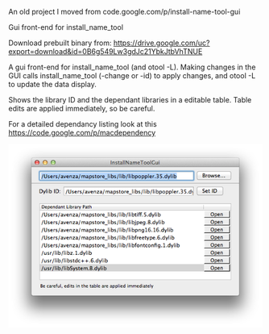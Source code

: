 An old project I moved from code.google.com/p/install-name-tool-gui

Gui front-end for install_name_tool

Download prebuilt binary from: https://drive.google.com/uc?export=download&id=0B6g549Lw3gdJc21YbkJtbVhTNUE

A gui front-end for install_name_tool (and otool -L). Making changes in the GUI calls install_name_tool (-change or -id) to apply changes, and otool -L to update the data display.

Shows the library ID and the dependant libraries in a editable table. Table edits are applied immediately, so be careful.

For a detailed dependancy listing look at this https://code.google.com/p/macdependency


![](mainscreen.png?raw=true "")
